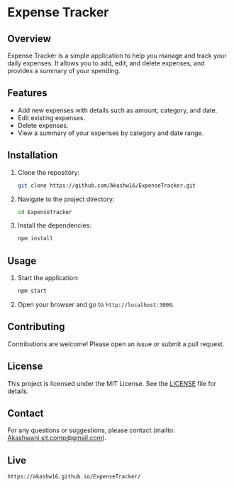 # Expense Tracker

## Overview

Expense Tracker is a simple application to help you manage and track your daily expenses. It allows you to add, edit, and delete expenses, and provides a summary of your spending.

## Features

- Add new expenses with details such as amount, category, and date.
- Edit existing expenses.
- Delete expenses.
- View a summary of your expenses by category and date range.

## Installation

1. Clone the repository:
   ```sh
   git clone https://github.com/Akashw16/ExpenseTracker.git
   ```
2. Navigate to the project directory:
   ```sh
   cd ExpenseTracker
   ```
3. Install the dependencies:
   ```sh
   npm install
   ```

## Usage

1. Start the application:
   ```sh
   npm start
   ```
2. Open your browser and go to `http://localhost:3000`.

## Contributing

Contributions are welcome! Please open an issue or submit a pull request.

## License

This project is licensed under the MIT License. See the [LICENSE](LICENSE) file for details.

## Contact

For any questions or suggestions, please contact (mailto: Akashwani.sit.comp@gmail.com).

## Live

```sh
https://akashw16.github.io/ExpenseTracker/
```
